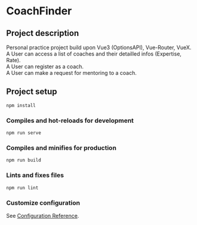 # CoachFinder

## Project description

Personal practice project build upon Vue3 (OptionsAPI), Vue-Router, VueX. </br>
A User can access a list of coaches and their detailled infos (Expertise, Rate). </br>
A User can register as a coach. </br>
A User can make a request for mentoring to a coach. </br>

## Project setup

```
npm install
```

### Compiles and hot-reloads for development

```
npm run serve
```

### Compiles and minifies for production

```
npm run build
```

### Lints and fixes files

```
npm run lint
```

### Customize configuration

See [Configuration Reference](https://cli.vuejs.org/config/).
